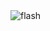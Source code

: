 ![flash](https://github.com/p13rnd/p13rnd/blob/master/colorboxes.gif)
　　　　
　　　　
　　　　
　　　　
　　　　
　　　　
　　　　
　　　　
　　　　　　　　
　　　　
　　　　
　　　　
　　　　
　　　　
　　　　
　　　　
　　　　　　　　
　　　　
　　　　
　　　　
　　　　
　　　　
　　　　
　　　　
　　　　　　　　
　　　　
　　　　
　　　　
　　　　
　　　　
　　　　
　　　　
　　　　　　　　
　　　　
　　　　
　　　　
　　　　
　　　　
　　　　
　　　　
　　　　　　　　
　　　　
　　　　
　　　　
　　　　
　　　　
　　　　
　　　　
　　　　　　　　
　　　　
　　　　
　　　　
　　　　
　　　　
　　　　
　　　　
　　　　　　　　
　　　　
　　　　
　　　　
　　　　
　　　　
　　　　
　　　　
　　　　　　　　
　　　　
　　　　
　　　　
　　　　
　　　　
　　　　
　　　　
　　　　　　　　
　　　　
　　　　
　　　　
　　　　
　　　　
　　　　
　　　　
　　　　　　　　
　　　　
　　　　
　　　　
　　　　
　　　　
　　　　
　　　　
　　　　　　　　
　　　　
　　　　
　　　　
　　　　
　　　　
　　　　
　　　　
　　　　　　　　
　　　　
　　　　
　　　　
　　　　
　　　　
　　　　
　　　　
　　　　　　　　
　　　　
　　　　
　　　　
　　　　
　　　　
　　　　
　　　　
　　　　　　　　
　　　　
　　　　
　　　　
　　　　
　　　　
　　　　
　　　　
　　　　　　　　
　　　　
　　　　
　　　　
　　　　
　　　　
　　　　
　　　　
　　　　　　　　
　　　　
　　　　
　　　　
　　　　
　　　　
　　　　
　　　　
　　　　　　　　
　　　　
　　　　
　　　　
　　　　
　　　　
　　　　
　　　　
　　　　　　　　
　　　　
　　　　
　　　　
　　　　
　　　　
　　　　
　　　　
　　　　　　　　
　　　　
　　　　
　　　　
　　　　
　　　　
　　　　
　　　　
　　　　　　　　
　　　　
　　　　
　　　　
　　　　
　　　　
　　　　
　　　　
　　　　　　　　
　　　　
　　　　
　　　　
　　　　
　　　　
　　　　
　　　　
　　　　　　　　
　　　　
　　　　
　　　　
　　　　
　　　　
　　　　
　　　　
　　　　　　　　
　　　　
　　　　
　　　　
　　　　
　　　　
　　　　
　　　　
　　　　　　　　
　　　　
　　　　
　　　　
　　　　
　　　　
　　　　
　　　　
　　　　　　　　
　　　　
　　　　
　　　　
　　　　
　　　　
　　　　
　　　　
　　　　　　　　
　　　　
　　　　
　　　　
　　　　
　　　　
　　　　
　　　　
　　　　　　　　
　　　　
　　　　
　　　　
　　　　
　　　　
　　　　
　　　　
　　　　　　　　
　　　　
　　　　
　　　　
　　　　
　　　　
　　　　
　　　　
　　　　　　　　
　　　　
　　　　
　　　　
　　　　
　　　　
　　　　
　　　　
　　　　　　　　
　　　　
　　　　
　　　　
　　　　
　　　　
　　　　
　　　　
　　　　　　　　
　　　　
　　　　
　　　　
　　　　
　　　　
　　　　
　　　　
　　　　　　　　
　　　　
　　　　
　　　　
　　　　
　　　　
　　　　
　　　　
　　　　　　　　
　　　　
　　　　
　　　　
　　　　
　　　　
　　　　
　　　　
　　　　　　　　
　　　　
　　　　
　　　　
　　　　
　　　　
　　　　
　　　　
　　　　　　　　
　　　　
　　　　
　　　　
　　　　
　　　　
　　　　
　　　　
　　　　　　　　
　　　　
　　　　
　　　　
　　　　
　　　　
　　　　
　　　　
　　　　　　　　
　　　　
　　　　
　　　　
　　　　
　　　　
　　　　
　　　　
　　　　　　　　
　　　　
　　　　
　　　　
　　　　
　　　　
　　　　
　　　　
　　　　　　　　
　　　　
　　　　
　　　　
　　　　
　　　　
　　　　
　　　　
　　　　　　　　
　　　　
　　　　
　　　　
　　　　
　　　　
　　　　
　　　　
　　　　　　　　
　　　　
　　　　
　　　　
　　　　
　　　　
　　　　
　　　　
　　　　　　　　
　　　　
　　　　
　　　　
　　　　
　　　　
　　　　
　　　　
　　　　　　　　
　　　　
　　　　
　　　　
　　　　
　　　　
　　　　
　　　　
　　　　　　　　
　　　　
　　　　
　　　　
　　　　
　　　　
　　　　
　　　　
　　　　　　　　
　　　　
　　　　
　　　　
　　　　
　　　　
　　　　
　　　　
　　　　　　　　
　　　　
　　　　
　　　　
　　　　
　　　　
　　　　
　　　　
　　　　　　　　
　　　　
　　　　
　　　　
　　　　
　　　　
　　　　
　　　　
　　　　　　　　
　　　　
　　　　
　　　　
　　　　
　　　　
　　　　
　　　　
　　　　　　　　
　　　　
　　　　
　　　　
　　　　
　　　　
　　　　
　　　　
　　　　　　　　
　　　　
　　　　
　　　　
　　　　
　　　　
　　　　
　　　　
　　　　　　　　
　　　　
　　　　
　　　　
　　　　
　　　　
　　　　
　　　　
　　　　　　　　
　　　　
　　　　
　　　　
　　　　
　　　　
　　　　
　　　　
　　　　　　　　
　　　　
　　　　
　　　　
　　　　
　　　　
　　　　
　　　　
　　　　　　　　
　　　　
　　　　
　　　　
　　　　
　　　　
　　　　
　　　　
　　　　　　　　
　　　　
　　　　
　　　　
　　　　
　　　　
　　　　
　　　　
　　　　　　　　
　　　　
　　　　
　　　　
　　　　
　　　　
　　　　
　　　　
　　　　　　　　
　　　　
　　　　
　　　　
　　　　
　　　　
　　　　
　　　　
　　　　　　　　
　　　　
　　　　
　　　　
　　　　
　　　　
　　　　
　　　　
　　　　　　　　
　　　　
　　　　
　　　　
　　　　
　　　　
　　　　
　　　　
　　　　　　　　
　　　　
　　　　
　　　　
　　　　
　　　　
　　　　
　　　　
　　　　　　　　
　　　　
　　　　
　　　　
　　　　
　　　　
　　　　
　　　　
　　　　　　　　
　　　　
　　　　
　　　　
　　　　
　　　　
　　　　
　　　　
　　　　　　　　
　　　　
　　　　
　　　　
　　　　
　　　　
　　　　
　　　　
　　　　　　　　
　　　　
　　　　
　　　　
　　　　
　　　　
　　　　
　　　　
　　　　　　　　
　　　　
　　　　
　　　　
　　　　
　　　　
　　　　
　　　　
　　　　　　　　
　　　　
　　　　
　　　　
　　　　
　　　　
　　　　
　　　　
　　　　　　　　
　　　　
　　　　
　　　　
　　　　
　　　　
　　　　
　　　　
　　　　　　　　
　　　　
　　　　
　　　　
　　　　
　　　　
　　　　
　　　　
　　　　　　　　
　　　　
　　　　
　　　　
　　　　
　　　　
　　　　
　　　　
　　　　　　　　
　　　　
　　　　
　　　　
　　　　
　　　　
　　　　
　　　　
　　　　　　　　
　　　　
　　　　
　　　　
　　　　
　　　　
　　　　
　　　　
　　　　　　　　
　　　　
　　　　
　　　　
　　　　
　　　　
　　　　
　　　　
　　　　　　　　
　　　　
　　　　
　　　　
　　　　
　　　　
　　　　
　　　　
　　　　　　　　
　　　　
　　　　
　　　　
　　　　
　　　　
　　　　
　　　　
　　　　　　　　
　　　　
　　　　
　　　　
　　　　
　　　　
　　　　
　　　　
　　　　　　　　
　　　　
　　　　
　　　　
　　　　
　　　　
　　　　
　　　　
　　　　　　　　
　　　　
　　　　
　　　　
　　　　
　　　　
　　　　
　　　　
　　　　　　　　
　　　　
　　　　
　　　　
　　　　
　　　　
　　　　
　　　　
　　　　　　　　
　　　　
　　　　
　　　　
　　　　
　　　　
　　　　
　　　　
　　　　　　　　
　　　　
　　　　
　　　　
　　　　
　　　　
　　　　
　　　　
　　　　　　　　
　　　　
　　　　
　　　　
　　　　
　　　　
　　　　
　　　　
　　　　　　　　
　　　　
　　　　
　　　　
　　　　
　　　　
　　　　
　　　　
　　　　　　　　
　　　　
　　　　
　　　　
　　　　
　　　　
　　　　
　　　　
　　　　　　　　
　　　　
　　　　
　　　　
　　　　
　　　　
　　　　
　　　　
　　　　　　　　
　　　　
　　　　
　　　　
　　　　
　　　　
　　　　
　　　　
　　　　　　　　
　　　　
　　　　
　　　　
　　　　
　　　　
　　　　
　　　　
　　　　　　　　
　　　　
　　　　
　　　　
　　　　
　　　　
　　　　
　　　　
　　　　　　　　
　　　　
　　　　
　　　　
　　　　
　　　　
　　　　
　　　　
　　　　　　　　
　　　　
　　　　
　　　　
　　　　
　　　　
　　　　
　　　　
　　　　　　　　
　　　　
　　　　
　　　　
　　　　
　　　　
　　　　
　　　　
　　　　　　　　
　　　　
　　　　
　　　　
　　　　
　　　　
　　　　
　　　　
　　　　　　　　
　　　　
　　　　
　　　　
　　　　
　　　　
　　　　
　　　　
　　　　　　　　
　　　　
　　　　
　　　　
　　　　
　　　　
　　　　
　　　　
　　　　　　　　
　　　　
　　　　
　　　　
　　　　
　　　　
　　　　
　　　　
　　　　　　　　
　　　　
　　　　
　　　　
　　　　
　　　　
　　　　
　　　　
　　　　　　　　
　　　　
　　　　
　　　　
　　　　
　　　　
　　　　
　　　　
　　　　　　　　
　　　　
　　　　
　　　　
　　　　
　　　　
　　　　
　　　　
　　　　　　　　
　　　　
　　　　
　　　　
　　　　
　　　　
　　　　
　　　　
　　　　　　　　
　　　　
　　　　
　　　　
　　　　
　　　　
　　　　
　　　　
　　　　　　　　
　　　　
　　　　
　　　　
　　　　
　　　　
　　　　
　　　　
　　　　　　　　
　　　　
　　　　
　　　　
　　　　
　　　　
　　　　
　　　　
　　　　　　　　
　　　　
　　　　
　　　　
　　　　
　　　　
　　　　
　　　　
　　　　　　　　
　　　　
　　　　
　　　　
　　　　
　　　　
　　　　
　　　　
　　　　　　　　
　　　　
　　　　
　　　　
　　　　
　　　　
　　　　
　　　　
　　　　　　　　
　　　　
　　　　
　　　　
　　　　
　　　　
　　　　
　　　　
　　　　　　　　
　　　　
　　　　
　　　　
　　　　
　　　　
　　　　
　　　　
　　　　　　　　
　　　　
　　　　
　　　　
　　　　
　　　　
　　　　
　　　　
　　　　　　　　
　　　　
　　　　
　　　　
　　　　
　　　　
　　　　
　　　　
　　　　　　　　
　　　　
　　　　
　　　　
　　　　
　　　　
　　　　
　　　　
　　　　　　　　
　　　　
　　　　
　　　　
　　　　
　　　　
　　　　
　　　　
　　　　　　　　
　　　　
　　　　
　　　　
　　　　
　　　　
　　　　
　　　　
　　　　　　　　
　　　　
　　　　
　　　　
　　　　
　　　　
　　　　
　　　　
　　　　　　　　
　　　　
　　　　
　　　　
　　　　
　　　　
　　　　
　　　　
　　　　　　　　
　　　　
　　　　
　　　　
　　　　
　　　　
　　　　
　　　　
　　　　　　　　
　　　　
　　　　
　　　　
　　　　
　　　　
　　　　
　　　　
　　　　　　　　
　　　　
　　　　
　　　　
　　　　
　　　　
　　　　
　　　　
　　　　　　　　
　　　　
　　　　
　　　　
　　　　
　　　　
　　　　
　　　　
　　　　　　　　
　　　　
　　　　
　　　　
　　　　
　　　　
　　　　
　　　　
　　　　　　　　
　　　　
　　　　
　　　　
　　　　
　　　　
　　　　
　　　　
　　　　　　　　
　　　　
　　　　
　　　　
　　　　
　　　　
　　　　
　　　　
　　　　　　　　
　　　　
　　　　
　　　　
　　　　
　　　　
　　　　
　　　　
　　　　　　　　
　　　　
　　　　
　　　　
　　　　
　　　　
　　　　
　　　　
　　　　　　　　
　　　　
　　　　
　　　　
　　　　
　　　　
　　　　
　　　　
　　　　　　　　
　　　　
　　　　
　　　　
　　　　
　　　　
　　　　
　　　　
　　　　　　　　
　　　　
　　　　
　　　　
　　　　
　　　　
　　　　
　　　　
　　　　　　　　
　　　　
　　　　
　　　　
　　　　
　　　　
　　　　
　　　　
　　　　　　　　
　　　　
　　　　
　　　　
　　　　
　　　　
　　　　
